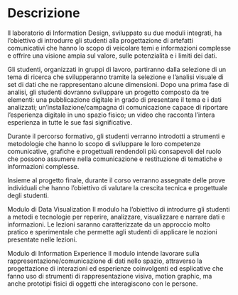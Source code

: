 # Descrizione
Il laboratorio di Information Design, sviluppato su due moduli integrati, ha l’obiettivo di introdurre gli studenti alla progettazione di artefatti comunicativi che hanno lo scopo di veicolare temi e informazioni complesse e offrire una visione ampia sul valore, sulle potenzialità e i limiti dei dati.

Gli studenti, organizzati in gruppi di lavoro, partiranno dalla selezione di un tema di ricerca che svilupperanno tramite la selezione e l’analisi visuale di set di dati che ne rappresentano alcune dimensioni. Dopo una prima fase di analisi, gli studenti dovranno sviluppare un progetto composto da tre elementi: una pubblicazione digitale in grado di presentare il tema e i dati analizzati; un’installazione/campagna di comunicazione capace di riportare l’esperienza digitale in uno spazio fisico; un video che racconta l’intera esperienza in tutte le sue fasi significative.

Durante il percorso formativo, gli studenti verranno introdotti a strumenti e metodologie che hanno lo scopo di sviluppare le loro competenze comunicative, grafiche e progettuali rendendoli più consapevoli del ruolo che possono assumere nella comunicazione e restituzione di tematiche e informazioni complesse.

Insieme al progetto finale, durante il corso verranno assegnate delle prove individuali che hanno l’obiettivo di valutare la crescita tecnica e progettuale degli studenti.

Modulo di Data Visualization
Il modulo ha l’obiettivo di introdurre gli studenti a metodi e tecnologie per reperire, analizzare, visualizzare e narrare dati e informazioni. Le lezioni saranno caratterizzate da un approccio molto pratico e sperimentale che permette agli studenti di applicare le nozioni presentate nelle lezioni.

Modulo di Information Experience
Il modulo intende lavorare sulla rappresentazione/comunicazione di dati nello spazio, attraverso la progettazione di interazioni ed esperienze coinvolgenti ed esplicative che fanno uso di strumenti di rappresentazione visiva, motion graphic, ma anche prototipi fisici di oggetti che interagiscono con le persone.

